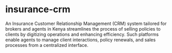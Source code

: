 # insurance-crm
An Insurance Customer Relationship Management (CRM) system tailored for brokers and agents in Kenya streamlines the process of selling policies to clients by digitizing operations and enhancing efficiency. Such platforms enable agents to manage client interactions, policy renewals, and sales processes from a centralized interface.
